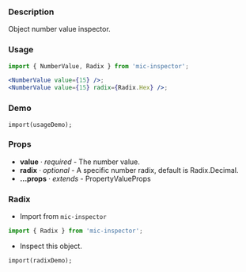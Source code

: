 ### Description
Object number value inspector.

### Usage
```jsx
import { NumberValue, Radix } from 'mic-inspector';

<NumberValue value={15} />;
<NumberValue value={15} radix={Radix.Hex} />;
```

### Demo
```demo
import(usageDemo);
```

### Props
* **value** · *required* - The number value.
* **radix** · *optional* - A specific number radix, default is Radix.Decimal.
* **...props** · *extends* - PropertyValueProps

### Radix
* Import from `mic-inspector`
```js
import { Radix } from 'mic-inspector';
```

* Inspect this object.
```inline-demo
import(radixDemo);
```